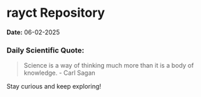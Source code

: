 # rayct Repository

**Date:** 06-02-2025

### Daily Scientific Quote:
> Science is a way of thinking much more than it is a body of knowledge. - Carl Sagan

Stay curious and keep exploring!
